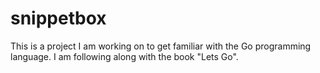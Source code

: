 # snippetbox

This is a project I am working on to get familiar with the Go programming language. I am following along with the book "Lets Go".
